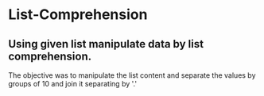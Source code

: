 # List-Comprehension

## Using given list manipulate data by list comprehension. 

The objective was to manipulate the list content and separate the values by groups of 10 and join it separating by '.' 

